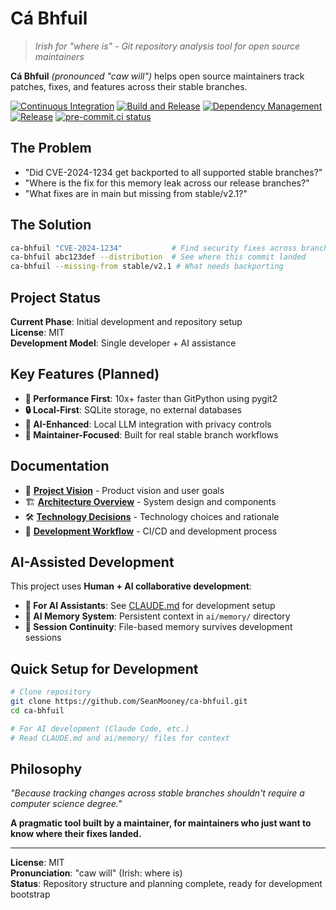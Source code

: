 # Cá Bhfuil

> *Irish for "where is" - Git repository analysis tool for open source maintainers*

**Cá Bhfuil** *(pronounced "caw will")* helps open source maintainers track patches, fixes, and features across their stable branches.

[![Continuous Integration](https://github.com/SeanMooney/ca-bhfuil/actions/workflows/ci.yml/badge.svg)](https://github.com/SeanMooney/ca-bhfuil/actions/workflows/ci.yml)
[![Build and Release](https://github.com/SeanMooney/ca-bhfuil/actions/workflows/build-and-release.yml/badge.svg)](https://github.com/SeanMooney/ca-bhfuil/actions/workflows/build-and-release.yml)
[![Dependency Management](https://github.com/SeanMooney/ca-bhfuil/actions/workflows/deps.yml/badge.svg)](https://github.com/SeanMooney/ca-bhfuil/actions/workflows/deps.yml)
[![Release](https://github.com/SeanMooney/ca-bhfuil/actions/workflows/release.yml/badge.svg)](https://github.com/SeanMooney/ca-bhfuil/actions/workflows/release.yml)
[![pre-commit.ci status](https://results.pre-commit.ci/badge/github/SeanMooney/ca-bhfuil/master.svg)](https://results.pre-commit.ci/latest/github/SeanMooney/ca-bhfuil/master)


## The Problem

- "Did CVE-2024-1234 get backported to all supported stable branches?"
- "Where is the fix for this memory leak across our release branches?"  
- "What fixes are in main but missing from stable/v2.1?"

## The Solution

```bash
ca-bhfuil "CVE-2024-1234"           # Find security fixes across branches
ca-bhfuil abc123def --distribution  # See where this commit landed
ca-bhfuil --missing-from stable/v2.1 # What needs backporting
```

## Project Status

**Current Phase**: Initial development and repository setup  
**License**: MIT  
**Development Model**: Single developer + AI assistance

## Key Features (Planned)

- **🚀 Performance First**: 10x+ faster than GitPython using pygit2
- **🔒 Local-First**: SQLite storage, no external databases
- **🧠 AI-Enhanced**: Local LLM integration with privacy controls
- **🎯 Maintainer-Focused**: Built for real stable branch workflows

## Documentation

- 📖 **[Project Vision](docs/design/project-vision.md)** - Product vision and user goals
- 🏗️ **[Architecture Overview](docs/design/architecture-overview.md)** - System design and components
- 🛠️ **[Technology Decisions](docs/design/technology-decisions.md)** - Technology choices and rationale
- 🔧 **[Development Workflow](docs/design/development-workflow.md)** - CI/CD and development process

## AI-Assisted Development

This project uses **Human + AI collaborative development**:

- **🤖 For AI Assistants**: See [CLAUDE.md](CLAUDE.md) for development setup
- **📁 AI Memory System**: Persistent context in `ai/memory/` directory
- **🔄 Session Continuity**: File-based memory survives development sessions

## Quick Setup for Development

```bash
# Clone repository
git clone https://github.com/SeanMooney/ca-bhfuil.git
cd ca-bhfuil

# For AI development (Claude Code, etc.)
# Read CLAUDE.md and ai/memory/ files for context
```

## Philosophy

*"Because tracking changes across stable branches shouldn't require a computer science degree."*

**A pragmatic tool built by a maintainer, for maintainers who just want to know where their fixes landed.**

---

**License**: MIT  
**Pronunciation**: "caw will" (Irish: where is)  
**Status**: Repository structure and planning complete, ready for development bootstrap
